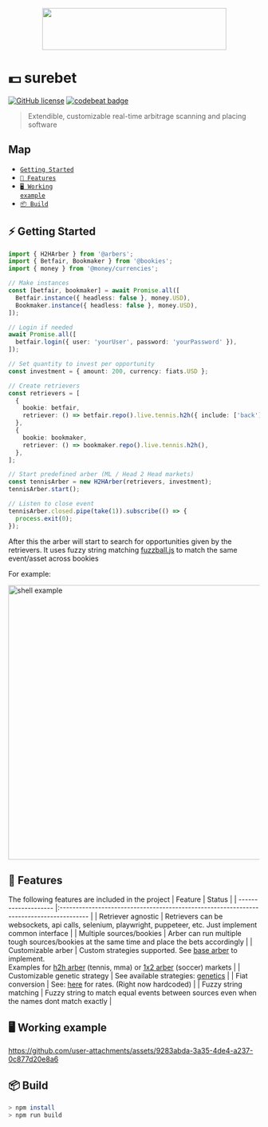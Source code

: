 
<p align="center">
  <img width="369" height="84" src="https://github.com/user-attachments/assets/a21cff5d-9433-4015-91a9-867642b2c89c">
</p>

# 💵 surebet 
[![GitHub license](https://img.shields.io/github/license/danielcardeenas/surebet)](https://github.com/danielcardeenas/surebet/blob/master/LICENSE)
[![codebeat badge](https://codebeat.co/badges/7e510d47-8689-49da-abd8-a9a29d106a2b)](https://codebeat.co/projects/github-com-danielcardeenas-surebet-main)

> Extendible, customizable real-time arbitrage scanning and placing software

## Map
- [<code>Getting Started</code>](#-getting-started)
- [<code>🔋 Features</code>](#️-features)
- [<code>🖥️ Working example</code>](#️-working-example)
- [<code>📦 Build</code>](#-build)
 
## ⚡ Getting Started
```ts
import { H2HArber } from '@arbers';
import { Betfair, Bookmaker } from '@bookies';
import { money } from '@money/currencies';

// Make instances
const [betfair, bookmaker] = await Promise.all([
  Betfair.instance({ headless: false }, money.USD),
  Bookmaker.instance({ headless: false }, money.USD),
]);

// Login if needed
await Promise.all([
  betfair.login({ user: 'yourUser', password: 'yourPassword' }),
]);

// Set quantity to invest per opportunity
const investment = { amount: 200, currency: fiats.USD };

// Create retrievers
const retrievers = [
  {
    bookie: betfair,
    retriever: () => betfair.repo().live.tennis.h2h({ include: ['back'] }),
  },
  {
    bookie: bookmaker,
    retriever: () => bookmaker.repo().live.tennis.h2h(),
  },
];

// Start predefined arber (ML / Head 2 Head markets)
const tennisArber = new H2HArber(retrievers, investment);
tennisArber.start();

// Listen to close event
tennisArber.closed.pipe(take(1)).subscribe(() => {
  process.exit(0);
});

```

After this the arber will start to search for opportunities given by the retrievers.
It uses fuzzy string matching [fuzzball.js](https://github.com/nol13/fuzzball.js) to match the same event/asset across bookies

For example:
<p align="left">
  <img src="https://github.com/user-attachments/assets/16d53304-66f5-4536-9416-a0f6a9c73560" alt="shell example" width="550"/>
</p>

## 🔋 Features
The following features are included in the project
| Feature              | Status                                                                                     |
| -------------------- |:---------------------------------------------------------------------------------------   |
| Retriever agnostic    | Retrievers can be websockets, api calls, selenium, playwright, puppeteer, etc. Just implement common interface |
| Multiple sources/bookies    | Arber can run multiple tough sources/bookies at the same time and place the bets accordingly |
| Customizable arber    | Custom strategies supported. See [base arber](https://github.com/danielcardeenas/surebet/blob/main/src/app/arbers/base/arber.ts) to implement. <br> Examples for [h2h arber](https://github.com/danielcardeenas/surebet/blob/main/src/app/arbers/h2h/h2h-arber.ts) (tennis, mma) or [1x2 arber](https://github.com/danielcardeenas/surebet/blob/main/src/app/arbers/h2h/1x2.arber.ts) (soccer) markets |
| Customizable genetic strategy | See available strategies: [genetics](https://github.com/danielcardeenas/surebet/tree/main/src/app/genetics) |
| Fiat conversion       | See: [here](https://github.com/danielcardeenas/surebet/tree/main/src/app/money) for rates. (Right now hardcoded) |
| Fuzzy string matching | Fuzzy string to match equal events between sources even when the names dont match exactly |

## 🖥️ Working example


https://github.com/user-attachments/assets/9283abda-3a35-4de4-a237-0c877d20e8a6




## 📦 Build
```sh
> npm install
> npm run build
```
